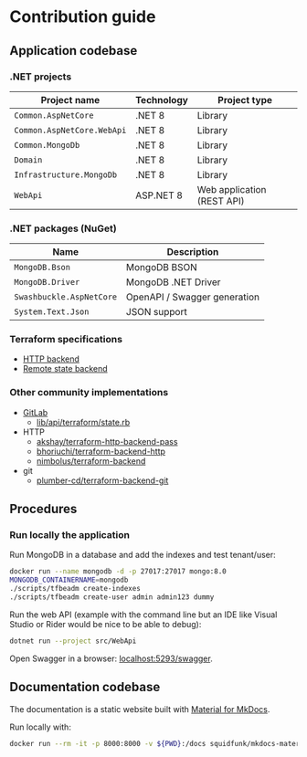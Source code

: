 # Contribution guide

## Application codebase

### .NET projects

Project name               | Technology | Project type
---------------------------|------------|---------------------------
`Common.AspNetCore`        | .NET 8     | Library
`Common.AspNetCore.WebApi` | .NET 8     | Library
`Common.MongoDb`           | .NET 8     | Library
`Domain`                   | .NET 8     | Library
`Infrastructure.MongoDb`   | .NET 8     | Library
`WebApi`                   | ASP.NET 8  | Web application (REST API)

### .NET packages (NuGet)

Name                     | Description
-------------------------|-----------------------------
`MongoDB.Bson`           | MongoDB BSON
`MongoDB.Driver`         | MongoDB .NET Driver
`Swashbuckle.AspNetCore` | OpenAPI / Swagger generation
`System.Text.Json`       | JSON support

### Terraform specifications

- [HTTP backend](https://developer.hashicorp.com/terraform/language/backend/http)
- [Remote state backend](https://github.com/hashicorp/terraform/tree/main/internal/backend/remote-state)

### Other community implementations

- [GitLab](https://gitlab.com/gitlab-org/manage/import/gitlab/-/blob/master/doc/user/infrastructure/terraform_state.md)
  - [lib/api/terraform/state.rb](https://gitlab.com/gitlab-org/manage/import/gitlab/-/blob/master/lib/api/terraform/state.rb)
- HTTP
  - [akshay/terraform-http-backend-pass](https://git.coop/akshay/terraform-http-backend-pass)
  - [bhoriuchi/terraform-backend-http](https://github.com/bhoriuchi/terraform-backend-http)
  - [nimbolus/terraform-backend](https://github.com/nimbolus/terraform-backend)
- git
  - [plumber-cd/terraform-backend-git](https://github.com/plumber-cd/terraform-backend-git)

## Procedures

### Run locally the application

Run MongoDB in a database and add the indexes and test tenant/user:

```bash
docker run --name mongodb -d -p 27017:27017 mongo:8.0
MONGODB_CONTAINERNAME=mongodb
./scripts/tfbeadm create-indexes
./scripts/tfbeadm create-user admin admin123 dummy
```

Run the web API (example with the command line but an IDE like Visual Studio or Rider would be nice to be able to debug):

```bash
dotnet run --project src/WebApi
```

Open Swagger in a browser: [localhost:5293/swagger](http://localhost:5293/swagger).

## Documentation codebase

The documentation is a static website built with [Material for MkDocs](https://squidfunk.github.io/mkdocs-material/).

Run locally with:

```bash
docker run --rm -it -p 8000:8000 -v ${PWD}:/docs squidfunk/mkdocs-material
```
